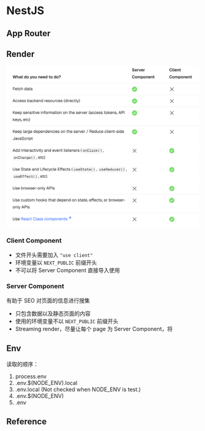 # NestJS

## App Router

## Render

![server components vs client components](server-components-vs-client-components.png)

### Client Component

- 文件开头需要加入 `"use client"`
- 环境变量以 `NEXT_PUBLIC` 前缀开头
- 不可以将 Server Component 直接导入使用

### Server Component

有助于 SEO 对页面的信息进行搜集

- 只包含数据以及静态页面的内容
- 使用的环境变量不以 `NEXT_PUBLIC` 前缀开头
- Streaming render，尽量让每个 page 为 Server Component，将

## Env

读取的顺序：

1. process.env
2. .env.$(NODE_ENV).local
3. .env.local (Not checked when NODE_ENV is test.)
4. .env.$(NODE_ENV)
5. .env

## Reference


